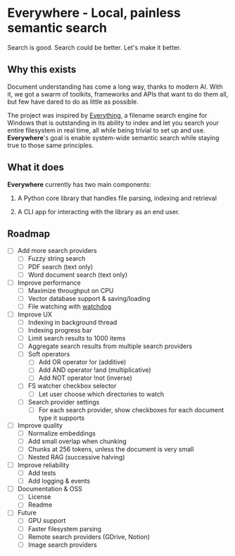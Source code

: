 # Everywhere - Local, painless semantic search

Search is good. Search could be better. Let's make it better.

## Why this exists

Document understanding has come a long way, thanks to modern AI. With it, we got a swarm of toolkits, frameworks and APIs that want to do them all, but few have dared to do as little as possible.

The project was inspired by [Everything](https://www.voidtools.com/support/everything/), a filename search engine for Windows that is outstanding in its ability to index and let you search your entire filesystem in real time, all while being trivial to set up and use. **Everywhere**'s goal is enable system-wide semantic search while staying true to those same principles.

## What it does

**Everywhere** currently has two main components:

1. A Python core library that handles file parsing, indexing and retrieval

2. A CLI app for interacting with the library as an end user.

## Roadmap

- [ ] Add more search providers
  - [ ] Fuzzy string search
  - [ ] PDF search (text only)
  - [ ] Word document search (text only)
- [ ] Improve performance
  - [ ] Maximize throughput on CPU
  - [ ] Vector database support & saving/loading
  - [ ] File watching with [watchdog](https://github.com/gorakhargosh/watchdog)
- [ ] Improve UX
  - [ ] Indexing in background thread
  - [ ] Indexing progress bar
  - [ ] Limit search results to 1000 items
  - [ ] Aggregate search results from multiple search providers
  - [ ] Soft operators
    - [ ] Add OR operator !or (additive)
    - [ ] Add AND operator !and (multiplicative)
    - [ ] Add NOT operator !not (inverse)
  - [ ] FS watcher checkbox selector
    - [ ] Let user choose which directories to watch
  - [ ] Search provider settings
    - [ ] For each search provider, show checkboxes for each document type it supports
- [ ] Improve quality
  - [ ] Normalize embeddings
  - [ ] Add small overlap when chunking
  - [ ] Chunks at 256 tokens, unless the document is very small
  - [ ] Nested RAG (successive halving)
- [ ] Improve reliability
  - [ ] Add tests
  - [ ] Add logging & events
- [ ] Documentation & OSS
  - [ ] License
  - [ ] Readme
- [ ] Future
  - [ ] GPU support
  - [ ] Faster filesystem parsing
  - [ ] Remote search providers (GDrive, Notion)
  - [ ] Image search providers
